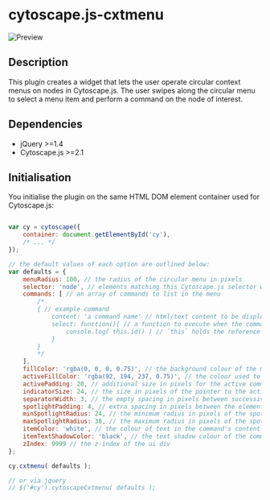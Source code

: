 cytoscape.js-cxtmenu
====================

![Preview](https://raw2.github.com/cytoscape/cytoscape.js-cxtmenu/master/img/preview.png)

## Description

This plugin creates a widget that lets the user operate circular context menus on nodes in Cytoscape.js.  The user swipes along the circular menu to select a menu item and perform a command on the node of interest.


## Dependencies

 * jQuery >=1.4
 * Cytoscape.js >=2.1


## Initialisation

You initialise the plugin on the same HTML DOM element container used for Cytoscape.js:

```js

var cy = cytoscape({
	container: document.getElementById('cy'),
	/* ... */
});

// the default values of each option are outlined below:
var defaults = {
	menuRadius: 100, // the radius of the circular menu in pixels
	selector: 'node', // elements matching this Cytoscape.js selector will trigger cxtmenus
	commands: [ // an array of commands to list in the menu
		/*
		{ // example command
			content: 'a command name' // html/text content to be displayed in the menu
			select: function(){ // a function to execute when the command is selected
				console.log( this.id() ) // `this` holds the reference to the active element
			}
		}
		*/
	], 
	fillColor: 'rgba(0, 0, 0, 0.75)', // the background colour of the menu
	activeFillColor: 'rgba(92, 194, 237, 0.75)', // the colour used to indicate the selected command
	activePadding: 20, // additional size in pixels for the active command
	indicatorSize: 24, // the size in pixels of the pointer to the active command
	separatorWidth: 3, // the empty spacing in pixels between successive commands
	spotlightPadding: 4, // extra spacing in pixels between the element and the spotlight
	minSpotlightRadius: 24, // the minimum radius in pixels of the spotlight
	maxSpotlightRadius: 38, // the maximum radius in pixels of the spotlight
	itemColor: 'white', // the colour of text in the command's content
	itemTextShadowColor: 'black', // the text shadow colour of the command's content
	zIndex: 9999 // the z-index of the ui div
};

cy.cxtmenu( defaults );

// or via jquery
// $('#cy').cytoscapeCxtmenu( defaults );	

```

